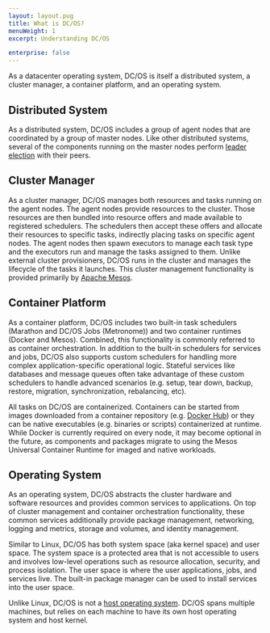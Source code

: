 ```yaml
---
layout: layout.pug
title: What is DC/OS?
menuWeight: 1
excerpt: Understanding DC/OS 

enterprise: false
---
```


As a datacenter operating system, DC/OS is itself a distributed system, a cluster manager, a container platform, and an operating system.

## Distributed System

As a distributed system, DC/OS includes a group of agent nodes that are coordinated by a group of master nodes. Like other distributed systems, several of the components running on the master nodes perform [leader election](https://en.wikipedia.org/wiki/Distributed_computing#Coordinator-election) with their peers.

## Cluster Manager

As a cluster manager, DC/OS manages both resources and tasks running on the agent nodes. The agent nodes provide resources to the cluster. Those resources are then bundled into resource offers and made available to registered schedulers. The schedulers then accept these offers and allocate their resources to specific tasks, indirectly placing tasks on specific agent nodes. The agent nodes then spawn executors to manage each task type and the executors run and manage the tasks assigned to them. Unlike external cluster provisioners, DC/OS runs in the cluster and manages the lifecycle of the tasks it launches. This cluster management functionality is provided primarily by [Apache Mesos](/1.11/overview/concepts/#apache-mesos).

## Container Platform

As a container platform, DC/OS includes two built-in task schedulers (Marathon and DC/OS Jobs (Metronome)) and two container runtimes (Docker and Mesos). Combined, this functionality is commonly referred to as container orchestration. In addition to the built-in schedulers for services and jobs, DC/OS also supports custom schedulers for handling more complex application-specific operational logic. Stateful services like databases and message queues often take advantage of these custom schedulers to handle advanced scenarios (e.g. setup, tear down, backup, restore, migration, synchronization, rebalancing, etc).

All tasks on DC/OS are containerized. Containers can be started from images downloaded from a container repository (e.g. [Docker Hub](https://hub.docker.com/)) or they can be native executables (e.g. binaries or scripts) containerized at runtime. While Docker is currently required on every node, it may become optional in the future, as components and packages migrate to using the Mesos Universal Container Runtime for imaged and native workloads.

## Operating System

As an operating system, DC/OS abstracts the cluster hardware and software resources and provides common services to applications. On top of cluster management and container orchestration functionality, these common services additionally provide package management, networking, logging and metrics, storage and volumes, and identity management.

Similar to Linux, DC/OS has both system space (aka kernel space) and user space. The system space is a protected area that is not accessible to users and involves low-level operations such as resource allocation, security, and process isolation. The user space is where the user applications, jobs, and services live. The built-in package manager can be used to install services into the user space.

Unlike Linux, DC/OS is not a [host operating system](/1.11/overview/concepts/#host-operating-system). DC/OS spans multiple machines, but relies on each machine to have its own host operating system and host kernel.
